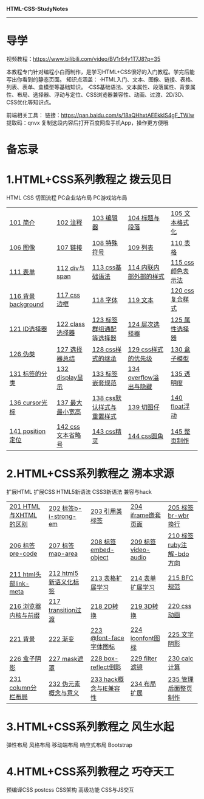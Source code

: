 **HTML-CSS-StudyNotes**

***

# 导学

视频教程：https://www.bilibili.com/video/BV1r64y1T7J8?p=35

本教程专门针对编程小白而制作，是学习HTML+CSS很好的入门教程。学完后能写出你看到的静态页面。
知识点涵盖：
·HTML入门、文本、图像、链接、表格、列表、表单、盒模型等基础知识。
·CSS基础语法、文本属性、段落属性、背景属性、布局、选择器、浮动与定位、CSS浏览器兼容性、动画、过渡、2D/3D、CSS优化等知识点。

前端相关工具：
链接：https://pan.baidu.com/s/18aQHhxtAEEkkIS4gF_TWIw 
提取码：qnvx 
复制这段内容后打开百度网盘手机App，操作更方便哦

# 备忘录



# 1.HTML+CSS系列教程之 拨云见日

HTML CSS 切图流程 PC企业站布局 PC游戏站布局

|                                                              |                                                              |                                                              |                                                              |                                                              |
| ------------------------------------------------------------ | ------------------------------------------------------------ | ------------------------------------------------------------ | ------------------------------------------------------------ | ------------------------------------------------------------ |
| <a href="01 HTML-CSS-切图-企业网站游戏网站\101 简介\101 简介.md">101 简介</a> | <a href="01 HTML-CSS-切图-企业网站游戏网站\102 注释\102 注释.md">102 注释</a> | <a href="01 HTML-CSS-切图-企业网站游戏网站\103 编辑器\103 编辑器.md">103 编辑器</a> | <a href="01 HTML-CSS-切图-企业网站游戏网站\104 标题与段落\104 标题与段落.md">104 标题与段落</a> | <a href="01 HTML-CSS-切图-企业网站游戏网站\105 文本格式化\105 文本格式化.md">105 文本格式化</a> |
| <a href="01 HTML-CSS-切图-企业网站游戏网站\106 图像\106 图像.md">106 图像</a> | <a href="01 HTML-CSS-切图-企业网站游戏网站\107 链接\107 链接.md">107 链接</a> | <a href="01 HTML-CSS-切图-企业网站游戏网站\108 特殊符号\108 特殊符号.md">108 特殊符号</a> | <a href="01 HTML-CSS-切图-企业网站游戏网站\109 列表\109 列表.md">109 列表</a> | <a href="01 HTML-CSS-切图-企业网站游戏网站\110 表格\110 表格.md">110 表格</a> |
| <a href="01 HTML-CSS-切图-企业网站游戏网站\111 表单\111 表单.md">111 表单</a> | <a href="01 HTML-CSS-切图-企业网站游戏网站\112 div与span\112 div与span.md">112 div与span</a> | <a href="01 HTML-CSS-切图-企业网站游戏网站\113 css基础语法\113 css基础语法.md">113 css基础语法</a> | <a href="01 HTML-CSS-切图-企业网站游戏网站\114 内联内部外部的样式\114 内联内部外部的样式.md">114 内联内部外部的样式</a> | <a href="01 HTML-CSS-切图-企业网站游戏网站\115 css颜色表示法\115 css颜色表示法.md">115 css颜色表示法</a> |
| <a href="01 HTML-CSS-切图-企业网站游戏网站\116 背景background\116 背景background.md">116 背景background</a> | <a href="01 HTML-CSS-切图-企业网站游戏网站\117 css边框\117 css边框.md">117 css边框</a> | <a href="01 HTML-CSS-切图-企业网站游戏网站\118 字体\118 字体.md">118 字体</a> | <a href="01 HTML-CSS-切图-企业网站游戏网站\119 文本\119 文本.md">119 文本</a> | <a href="01 HTML-CSS-切图-企业网站游戏网站\120 css复合样式\120 css复合样式.md">120 css复合样式</a> |
| <a href="01 HTML-CSS-切图-企业网站游戏网站\121 ID选择器\121 ID选择器.md">121 ID选择器</a> | <a href="01 HTML-CSS-切图-企业网站游戏网站\122 class选择器\122 class选择器.md">122 class选择器</a> | <a href="01 HTML-CSS-切图-企业网站游戏网站\123 标签群组通配等选择器\123 标签群组通配等选择器.md">123 标签群组通配等选择器</a> | <a href="01 HTML-CSS-切图-企业网站游戏网站\124 层次选择器\124 层次选择器.md">124 层次选择器</a> | <a href="01 HTML-CSS-切图-企业网站游戏网站\125 属性选择器\125 属性选择器.md">125 属性选择器</a> |
| <a href="01 HTML-CSS-切图-企业网站游戏网站\126 伪类\126 伪类.md">126 伪类</a> | <a href="01 HTML-CSS-切图-企业网站游戏网站\127 选择器总结\127 选择器总结.md">127 选择器总结</a> | <a href="01 HTML-CSS-切图-企业网站游戏网站\128 css样式的继承\128 css样式的继承.md">128 css样式的继承</a> | <a href="01 HTML-CSS-切图-企业网站游戏网站\129 css样式的优先级\129 css样式的优先级.md">129 css样式的优先级</a> | <a href="01 HTML-CSS-切图-企业网站游戏网站\130 盒子模型\130 盒子模型.md">130 盒子模型</a> |
| <a href="01 HTML-CSS-切图-企业网站游戏网站\131 标签的分类\131 标签的分类.md">131 标签的分类</a> | <a href="01 HTML-CSS-切图-企业网站游戏网站\132 display显示\132 display显示.md">132 display显示</a> | <a href="01 HTML-CSS-切图-企业网站游戏网站\133 标签嵌套规范\133 标签嵌套规范.md">133 标签嵌套规范</a> | <a href="01 HTML-CSS-切图-企业网站游戏网站\134 overflow溢出与隐藏\134 overflow溢出与隐藏.md">134 overflow溢出与隐藏</a> | <a href="01 HTML-CSS-切图-企业网站游戏网站\135 透明度\135 透明度.md">135 透明度</a> |
| <a href="01 HTML-CSS-切图-企业网站游戏网站\136 cursor光标\136 cursor光标.md">136 cursor光标</a> | <a href="01 HTML-CSS-切图-企业网站游戏网站\137 最大最小宽高\137 最大最小宽高.md">137 最大最小宽高</a> | <a href="01 HTML-CSS-切图-企业网站游戏网站\138 css默认样式与重置样式\138 css默认样式与重置样式.md">138 css默认样式与重置样式</a> | <a href="01 HTML-CSS-切图-企业网站游戏网站\139 切图仔\139 切图仔.md">139 切图仔</a> | <a href="01 HTML-CSS-切图-企业网站游戏网站\140 float浮动\140 float浮动.md">140 float浮动</a> |
| <a href="01 HTML-CSS-切图-企业网站游戏网站\141 position定位\141 position定位.md">141 position定位</a> | <a href="01 HTML-CSS-切图-企业网站游戏网站\142 css文本省略号\142 css文本省略号.md">142 css文本省略号</a> | <a href="01 HTML-CSS-切图-企业网站游戏网站\143 css精灵\143 css精灵.md">143 css精灵</a> | <a href="01 HTML-CSS-切图-企业网站游戏网站\144 css圆角\144 css圆角.md">144 css圆角</a> | <a href="01 HTML-CSS-切图-企业网站游戏网站\145 整页制作\145 整页制作.md">145 整页制作</a> |



# 2.HTML+CSS系列教程之 溯本求源

扩展HTML 扩展CSS HTML5新语法 CSS3新语法 兼容与hack

|                                                              |                                                              |                                                              |                                                              |                                                              |
| ------------------------------------------------------------ | ------------------------------------------------------------ | ------------------------------------------------------------ | ------------------------------------------------------------ | ------------------------------------------------------------ |
| <a href="02 扩展HTMLCSS-HTML5CSS3-兼容与hack\201 HTML与XHTML的区别\201 HTML与XHTML的区别.md">201 HTML与XHTML的区别</a> | <a href="02 扩展HTMLCSS-HTML5CSS3-兼容与hack\202 标签b-i-strong-em\202 标签b-i-strong-em.md">202 标签b-i-strong-em</a> | <a href="02 扩展HTMLCSS-HTML5CSS3-兼容与hack\203 引用类标签\203 引用类标签.md">203 引用类标签</a> | <a href="02 扩展HTMLCSS-HTML5CSS3-兼容与hack\204 iframe嵌套页面\204 iframe嵌套页面.md">204 iframe嵌套页面</a> | <a href="02 扩展HTMLCSS-HTML5CSS3-兼容与hack\205 标签br-wbr换行\205 标签br-wbr换行.md">205 标签br-wbr换行</a> |
| <a href="02 扩展HTMLCSS-HTML5CSS3-兼容与hack\206 标签pre-code\206 标签pre-code.md">206 标签pre-code</a> | <a href="02 扩展HTMLCSS-HTML5CSS3-兼容与hack\207 标签map-area\207 标签map-area.md">207 标签map-area</a> | <a href="02 扩展HTMLCSS-HTML5CSS3-兼容与hack\208 标签embed-object\208 标签embed-object.md">208 标签embed-object</a> | <a href="02 扩展HTMLCSS-HTML5CSS3-兼容与hack\209 标签video-audio\209 标签video-audio.md">209 标签video-audio</a> | <a href="02 扩展HTMLCSS-HTML5CSS3-兼容与hack\210 标签ruby注解-bdo方向\210 标签ruby注解-bdo方向.md">210 标签ruby注解-bdo方向</a> |
| <a href="02 扩展HTMLCSS-HTML5CSS3-兼容与hack\211 html头部link-meta\211 html头部link-meta.md">211 html头部link-meta</a> | <a href="02 扩展HTMLCSS-HTML5CSS3-兼容与hack\212 html5新语义化标签\212 html5新语义化标签.md">212 html5新语义化标签</a> | <a href="02 扩展HTMLCSS-HTML5CSS3-兼容与hack\213 表格扩展学习\213 表格扩展学习.md">213 表格扩展学习</a> | <a href="02 扩展HTMLCSS-HTML5CSS3-兼容与hack\214 表单扩展学习\214 表单扩展学习.md">214 表单扩展学习</a> | <a href="02 扩展HTMLCSS-HTML5CSS3-兼容与hack\215 BFC规范\215 BFC规范.md">215 BFC规范</a> |
| <a href="02 扩展HTMLCSS-HTML5CSS3-兼容与hack\216 浏览器内核与前缀\216 浏览器内核与前缀.md">216 浏览器内核与前缀</a> | <a href="02 扩展HTMLCSS-HTML5CSS3-兼容与hack\217 transition过渡\217 transition过渡.md">217 transition过渡</a> | <a href="02 扩展HTMLCSS-HTML5CSS3-兼容与hack\218 2D转换\218 2D转换.md">218 2D转换</a> | <a href="02 扩展HTMLCSS-HTML5CSS3-兼容与hack\219 3D转换\219 3D转换.md">219 3D转换</a> | <a href="02 扩展HTMLCSS-HTML5CSS3-兼容与hack\220 css动画\220 css动画.md">220 css动画</a> |
| <a href="02 扩展HTMLCSS-HTML5CSS3-兼容与hack\221 背景\221 背景.md">221 背景</a> | <a href="02 扩展HTMLCSS-HTML5CSS3-兼容与hack\222 渐变\222 渐变.md">222 渐变</a> | <a href="02 扩展HTMLCSS-HTML5CSS3-兼容与hack\223 @font-face字体图标\223 @font-face字体图标.md">223 @font-face字体图标</a> | <a href="02 扩展HTMLCSS-HTML5CSS3-兼容与hack\224 iconfont图标\224 iconfont图标.md">224 iconfont图标</a> | <a href="02 扩展HTMLCSS-HTML5CSS3-兼容与hack\225 文字阴影\225 文字阴影.md">225 文字阴影</a> |
| <a href="02 扩展HTMLCSS-HTML5CSS3-兼容与hack\226 盒子阴影\226 盒子阴影.md">226 盒子阴影</a> | <a href="02 扩展HTMLCSS-HTML5CSS3-兼容与hack\227 mask遮罩\227 mask遮罩.md">227 mask遮罩</a> | <a href="02 扩展HTMLCSS-HTML5CSS3-兼容与hack\228 box-reflect倒影\228 box-reflect倒影.md">228 box-reflect倒影</a> | <a href="02 扩展HTMLCSS-HTML5CSS3-兼容与hack\229 filter滤镜\229 filter滤镜.md">229 filter滤镜</a> | <a href="02 扩展HTMLCSS-HTML5CSS3-兼容与hack\230 calc计算\230 calc计算.md">230 calc计算</a> |
| <a href="02 扩展HTMLCSS-HTML5CSS3-兼容与hack\231 column分栏布局\231 column分栏布局.md">231 column分栏布局</a> | <a href="02 扩展HTMLCSS-HTML5CSS3-兼容与hack\232 伪元素概念与意义\232 伪元素概念与意义.md">232 伪元素概念与意义</a> | <a href="02 扩展HTMLCSS-HTML5CSS3-兼容与hack\233 hack概念与IE兼容性\233 hack概念与IE兼容性.md">233 hack概念与IE兼容性</a> | <a href="02 扩展HTMLCSS-HTML5CSS3-兼容与hack\234 布局扩展\234 布局扩展.md">234 布局扩展</a> | <a href="02 扩展HTMLCSS-HTML5CSS3-兼容与hack\235 管理后面整页制作\235 管理后面整页制作.md">235 管理后面整页制作</a> |



# 3.HTML+CSS系列教程之 风生水起

弹性布局 风格布局 移动端布局 响应式布局 Bootstrap



# 4.HTML+CSS系列教程之 巧夺天工

预编译CSS postcss CSS架构 高级功能 CSS与JS交互




